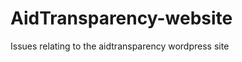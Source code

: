 AidTransparency-website
=======================

Issues relating to the aidtransparency wordpress site
